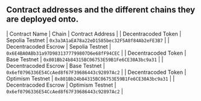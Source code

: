 ## Contract addresses and the different chains they are deployed onto.

| Contract Name | Chain | Contract Address |
| Decentracoded Token | Sepolia Testnet | `0x3a3A1aEA78a22eD1585bec32F5A8f84Ab2eFE3B7` |
| Decentracoded Escrow | Sepolia Testnet | `0x6E4BA0ABb31a97D9831377799807D6e68fF94CEC` |
| Decentracoded Token | Base Testnet | `0x801Bb24b84315BC06753E59B1Fe6CE30A3bc9a31` |
| Decentracoded Escrow | Base Testnet | `0x6ef0796336E54CcAed8f67F39686443c92897Ac2` |
| Decentracoded Token | Optimism Testnet | `0x801Bb24b84315BC06753E59B1Fe6CE30A3bc9a31` |
| Decentracoded Escrow | Optimism Testnet | `0x6ef0796336E54CcAed8f67F39686443c92897Ac2` |

